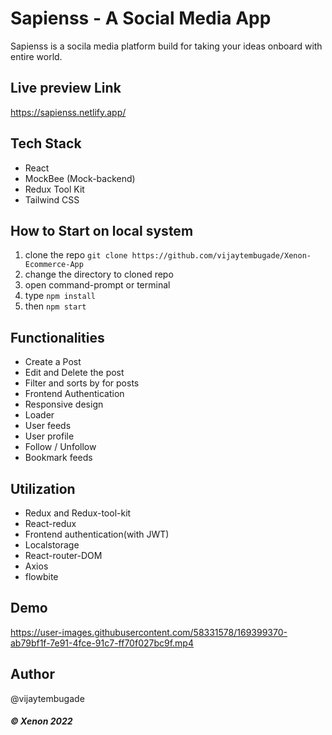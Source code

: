 # Sapienss - A Social Media App

Sapienss is a socila media platform build for taking your ideas onboard with entire world.

## Live preview Link

https://sapienss.netlify.app/

## Tech Stack

- React
- MockBee (Mock-backend)
- Redux Tool Kit
- Tailwind CSS

## How to Start on local system

1. clone the repo `git clone https://github.com/vijaytembugade/Xenon-Ecommerce-App`
2. change the directory to cloned repo
3. open command-prompt or terminal
4. type `npm install`
5. then `npm start`

## Functionalities

- Create a Post
- Edit and Delete the post
- Filter and sorts by for posts
- Frontend Authentication
- Responsive design
- Loader
- User feeds
- User profile
- Follow / Unfollow
- Bookmark feeds

## Utilization

- Redux and Redux-tool-kit
- React-redux
- Frontend authentication(with JWT)
- Localstorage
- React-router-DOM
- Axios
- flowbite

## Demo

https://user-images.githubusercontent.com/58331578/169399370-ab79bf1f-7e91-4fce-91c7-ff70f027bc9f.mp4

## Author

@vijaytembugade

##### ©️ Xenon 2022

